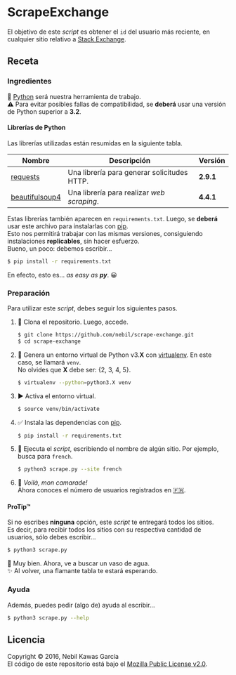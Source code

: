 
# ScrapeExchange
El objetivo de este _script_ es obtener el `id` del usuario más reciente,
en cualquier sitio relativo a [Stack Exchange](http://stackexchange.com).

## Receta

### Ingredientes
:snake: [Python] será nuestra herramienta de trabajo.  
:warning: Para evitar posibles fallas de compatibilidad,
se **deberá** usar una versión de Python superior a **3.2**.

#### Librerías de Python
Las librerías utilizadas están resumidas en la siguiente tabla.

Nombre           | Descripción                                 | Versión
---------------- | ------------------------------------------- | ---------
[requests]       | Una librería para generar solicitudes HTTP. | **2.9.1**
[beautifulsoup4] | Una librería para realizar _web scraping_.  | **4.4.1**

Estas librerías también aparecen en `requirements.txt`.
Luego, se **deberá** usar este archivo para instalarlas con [pip].  
Esto nos permitirá trabajar con las mismas versiones,
consiguiendo instalaciones **replicables**, sin hacer esfuerzo.  
Bueno, un poco: debemos escribir...

```sh
$ pip install -r requirements.txt
```

En efecto, esto es... _as easy as **py**_. :grinning:

### Preparación
Para utilizar este _script_, debes seguir los siguientes pasos.

1. :sheep:
   Clona el repositorio. Luego, accede.

   ```sh
   $ git clone https://github.com/nebil/scrape-exchange.git
   $ cd scrape-exchange
   ```

2. :wrench:
   Genera un entorno virtual de Python v3.**X** con [virtualenv].
   En este caso, se llamará `venv`.  
   No olvides que **X** debe ser: {2, 3, 4, 5}.

   ```sh
   $ virtualenv --python=python3.X venv
   ```

3. :arrow_forward:
   Activa el entorno virtual.

   ```sh
   $ source venv/bin/activate
   ```

4. :white_check_mark:
   Instala las dependencias con [pip].

   ```sh
   $ pip install -r requirements.txt
   ```

5. :snake:
   Ejecuta el _script_, escribiendo el nombre de algún sitio.
   Por ejemplo, busca para `french`.

   ```sh
   $ python3 scrape.py --site french
   ```

6. :tada:
   _Voilà, mon camarade!_  
   Ahora conoces el número de usuarios registrados en [:fr:].

#### ProTip™
Si no escribes **ninguna** opción, este _script_ te entregará todos los sitios.  
Es decir, para recibir todos los sitios con su respectiva cantidad de usuarios,
sólo debes escribir...

```sh
$ python3 scrape.py
```

:potable_water: Muy bien. Ahora, ve a buscar un vaso de agua.  
:sparkles: Al volver, una flamante tabla te estará esperando.

### Ayuda
Además, puedes pedir (algo de) ayuda al escribir...

```sh
$ python3 scrape.py --help
```

## Licencia
Copyright © 2016, Nebil Kawas García  
El código de este repositorio está bajo el [Mozilla Public License v2.0](
https://www.mozilla.org/MPL/2.0/).

[/]:# (Referencias implícitas)

[python]:         http://www.pyzo.org/_images/xkcd_python.png
[requests]:       https://pypi.python.org/pypi/requests/2.9.1
[beautifulsoup4]: https://pypi.python.org/pypi/beautifulsoup4/4.4.1

[virtualenv]:     https://virtualenv.pypa.io/en/stable
[pip]:            https://pip.pypa.io/en/stable
[:fr:]:           http://french.stackexchange.com
